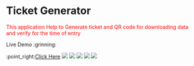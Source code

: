 <h1>Ticket Generator</h1>
<p><font color="red" >This application Help to Generate ticket and QR code for downloading data and verify for the time of entry</font></p>
<p>Live Demo :grinning: </p>
:point_right:<a href="https://kidoworld.000webhostapp.com/ticket/ticketbook.html">Click Here</a>
<img src="https://shivesh947.github.io/imagesforreadme/tketbuk1.PNG" />
<img src="https://shivesh947.github.io/imagesforreadme/tketbuk2.PNG" />
<img src="https://shivesh947.github.io/imagesforreadme/tketbuk3.PNG" />
<img src="https://shivesh947.github.io/imagesforreadme/tketbuk4.PNG" />
<img src="https://shivesh947.github.io/imagesforreadme/tketbuk5.PNG" />
